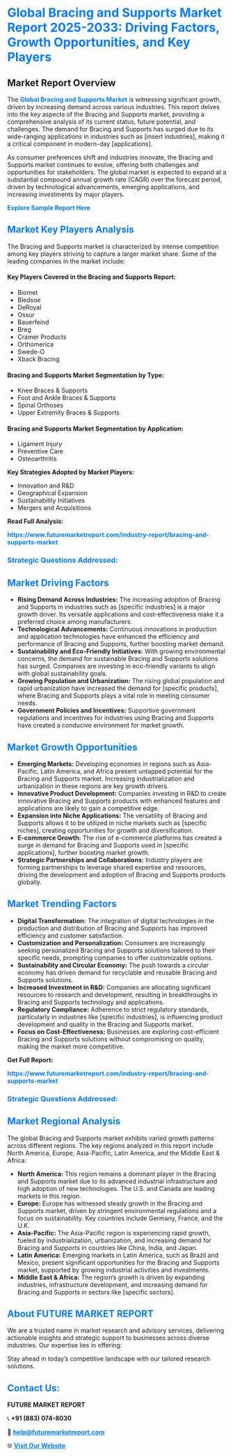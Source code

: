 <h1 style="color: #007BFF;">Global Bracing and Supports Market Report 2025-2033: Driving Factors, Growth Opportunities, and Key Players</h1>

<section id="overview">
<h2>Market Report Overview</h2>
<p>The <a href="https://www.futuremarketreport.com/industry-report/bracing-and-supports-market" style="color: #007BFF; text-decoration: none;"><strong>Global Bracing and Supports Market</strong></a> is witnessing significant growth, driven by increasing demand across various industries. This report delves into the key aspects of the Bracing and Supports market, providing a comprehensive analysis of its current status, future potential, and challenges. The demand for Bracing and Supports has surged due to its wide-ranging applications in industries such as [insert industries], making it a critical component in modern-day [applications].</p>
<p>As consumer preferences shift and industries innovate, the Bracing and Supports market continues to evolve, offering both challenges and opportunities for stakeholders. The global market is expected to expand at a substantial compound annual growth rate (CAGR) over the forecast period, driven by technological advancements, emerging applications, and increasing investments by major players.</p>
</section>

<section id="overview">
<p><a href="https://www.futuremarketreport.com/request-sample/reportId=64065" style="color: #007BFF; text-decoration: none;"><strong>Explore Sample Report Here</strong></a></p>
</section>

<section id="key-players">
<h2 style="color: #007BFF;">Market Key Players Analysis</h2>
<p>The Bracing and Supports market is characterized by intense competition among key players striving to capture a larger market share. Some of the leading companies in the market include:</p>
<h4>Key Players Covered in the Bracing and Supports Report:</h4>
<ul><li>Biomet</li><li>Bledsoe</li><li>DeRoyal</li><li>Ossur</li><li>Bauerfeind</li><li>Breg</li><li>Cramer Products</li><li>Orthomerica</li><li>Swede-O</li><li>Xback Bracing</li></ul>
<h4>Bracing and Supports Market Segmentation by Type:</h4>
<ul><li>Knee Braces &amp; Supports</li><li>Foot and Ankle Braces &amp; Supports</li><li>Spinal Orthoses</li><li>Upper Extremity Braces &amp; Supports</li></ul>

<h4>Bracing and Supports Market Segmentation by Application:</h4>
<ul><li>Ligament Injury</li><li>Preventive Care</li><li>Osteoarthritis</li></ul>
<p><strong>Key Strategies Adopted by Market Players:</strong></p>
<ul>
<li>Innovation and R&D</li>
<li>Geographical Expansion</li>
<li>Sustainability Initiatives</li>
<li>Mergers and Acquisitions</li>
</ul>
</section>

<section>
<p><strong>Read Full Analysis: </strong></p><a href="https://www.futuremarketreport.com/industry-report/bracing-and-supports-market" style="color: #007BFF; text-decoration: none;"><strong>https://www.futuremarketreport.com/industry-report/bracing-and-supports-market</strong></a>
<h3 style="color: #007BFF;">Strategic Questions Addressed:</h3>
</section>

<section id="driving-factors">
<h2 style="color: #007BFF;">Market Driving Factors</h2>
<ul>
<li><strong>Rising Demand Across Industries:</strong> The increasing adoption of Bracing and Supports in industries such as [specific industries] is a major growth driver. Its versatile applications and cost-effectiveness make it a preferred choice among manufacturers.</li>
<li><strong>Technological Advancements:</strong> Continuous innovations in production and application technologies have enhanced the efficiency and performance of Bracing and Supports, further boosting market demand.</li>
<li><strong>Sustainability and Eco-Friendly Initiatives:</strong> With growing environmental concerns, the demand for sustainable Bracing and Supports solutions has surged. Companies are investing in eco-friendly variants to align with global sustainability goals.</li>
<li><strong>Growing Population and Urbanization:</strong> The rising global population and rapid urbanization have increased the demand for [specific products], where Bracing and Supports plays a vital role in meeting consumer needs.</li>
<li><strong>Government Policies and Incentives:</strong> Supportive government regulations and incentives for industries using Bracing and Supports have created a conducive environment for market growth.</li>
</ul>
</section>

<section id="growth-opportunities">
<h2 style="color: #007BFF;">Market Growth Opportunities</h2>
<ul>
<li><strong>Emerging Markets:</strong> Developing economies in regions such as Asia-Pacific, Latin America, and Africa present untapped potential for the Bracing and Supports market. Increasing industrialization and urbanization in these regions are key growth drivers.</li>
<li><strong>Innovative Product Development:</strong> Companies investing in R&D to create innovative Bracing and Supports products with enhanced features and applications are likely to gain a competitive edge.</li>
<li><strong>Expansion into Niche Applications:</strong> The versatility of Bracing and Supports allows it to be utilized in niche markets such as [specific niches], creating opportunities for growth and diversification.</li>
<li><strong>E-commerce Growth:</strong> The rise of e-commerce platforms has created a surge in demand for Bracing and Supports used in [specific applications], further boosting market growth.</li>
<li><strong>Strategic Partnerships and Collaborations:</strong> Industry players are forming partnerships to leverage shared expertise and resources, driving the development and adoption of Bracing and Supports products globally.</li>
</ul>
</section>

<section id="trending-factors">
<h2 style="color: #007BFF;">Market Trending Factors</h2>
<ul>
<li><strong>Digital Transformation:</strong> The integration of digital technologies in the production and distribution of Bracing and Supports has improved efficiency and customer satisfaction.</li>
<li><strong>Customization and Personalization:</strong> Consumers are increasingly seeking personalized Bracing and Supports solutions tailored to their specific needs, prompting companies to offer customizable options.</li>
<li><strong>Sustainability and Circular Economy:</strong> The push towards a circular economy has driven demand for recyclable and reusable Bracing and Supports solutions.</li>
<li><strong>Increased Investment in R&D:</strong> Companies are allocating significant resources to research and development, resulting in breakthroughs in Bracing and Supports technology and applications.</li>
<li><strong>Regulatory Compliance:</strong> Adherence to strict regulatory standards, particularly in industries like [specific industries], is influencing product development and quality in the Bracing and Supports market.</li>
<li><strong>Focus on Cost-Effectiveness:</strong> Businesses are exploring cost-efficient Bracing and Supports solutions without compromising on quality, making the market more competitive.</li>
</ul>
</section>

<section>
<p><strong>Get Full Report: </strong></p><a href="https://www.futuremarketreport.com/industry-report/bracing-and-supports-market" style="color: #007BFF; text-decoration: none;"><strong>https://www.futuremarketreport.com/industry-report/bracing-and-supports-market</strong></a>
<h3 style="color: #007BFF;">Strategic Questions Addressed:</h3>
</section>


<section id="regional-analysis">
<h2 style="color: #007BFF;">Market Regional Analysis</h2>
<p>The global Bracing and Supports market exhibits varied growth patterns across different regions. The key regions analyzed in this report include North America, Europe, Asia-Pacific, Latin America, and the Middle East & Africa:</p>
<ul>
<li><strong>North America:</strong> This region remains a dominant player in the Bracing and Supports market due to its advanced industrial infrastructure and high adoption of new technologies. The U.S. and Canada are leading markets in this region.</li>
<li><strong>Europe:</strong> Europe has witnessed steady growth in the Bracing and Supports market, driven by stringent environmental regulations and a focus on sustainability. Key countries include Germany, France, and the U.K.</li>
<li><strong>Asia-Pacific:</strong> The Asia-Pacific region is experiencing rapid growth, fueled by industrialization, urbanization, and increasing demand for Bracing and Supports in countries like China, India, and Japan.</li>
<li><strong>Latin America:</strong> Emerging markets in Latin America, such as Brazil and Mexico, present significant opportunities for the Bracing and Supports market, supported by growing industrial activities and investments.</li>
<li><strong>Middle East & Africa:</strong> The region’s growth is driven by expanding industries, infrastructure development, and increasing demand for Bracing and Supports in sectors like [specific sectors].</li>
</ul>
</section>

<footer>
<h2 style="color: #007BFF;">About FUTURE MARKET REPORT</h2>
<p>We are a trusted name in market research and advisory services, delivering actionable insights and strategic support to businesses across diverse industries. Our expertise lies in offering:</p>

<p>Stay ahead in today’s competitive landscape with our tailored research solutions.</p>

<h2 style="color: #007BFF;">Contact Us:</h2>
<p><strong>FUTURE MARKET REPORT</strong></p>
<p>📞 <strong>+91 (883) 074-8030</strong></p>
<p>📧 <strong><a href="mailto:help@futuremarketreport.com" style="color: #007BFF;">help@futuremarketreport.com</a></strong></p>
<p>🌐 <strong><a href="https://www.futuremarketreport.com/" style="color: #007BFF;">Visit Our Website</a></strong></p>
</footer>